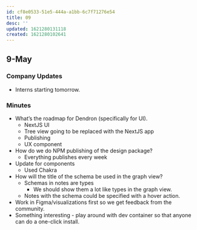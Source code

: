 ```yaml
---
id: cf8e0533-51e5-444a-a1bb-6c7f71276e54
title: 09
desc: ''
updated: 1621280131118
created: 1621280102641
---
```


## 9-May

### Company Updates

-   Interns starting tomorrow.

### Minutes

-   What’s the roadmap for Dendron (specifically for UI).
    -   NextJS UI
    -   Tree view going to be replaced with the NextJS app
    -   Publishing
    -   UX component
-   How do we do NPM publishing of the design package?
    -   Everything publishes every week
-   Update for components
    -   Used Chakra
-   How will the title of the schema be used in the graph view?
    -   Schemas in notes are types
        -   We should show them a lot like types in the graph view.
    -   Notes with the schema could be specified with a hover action.
-   Work in Figma/visualizations first so we get feedback from the community.
-   Something interesting - play around with dev container so that anyone can do a one-click install.
